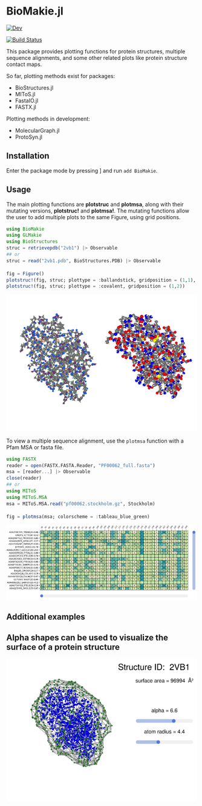 # BioMakie.jl
[![Dev](https://img.shields.io/badge/docs-dev-blue.svg)](https://kool7d.github.io/BioMakie.jl/dev)

[![Build Status](https://github.com/kool7d/BioMakie.jl/workflows/CI/badge.svg)](https://github.com/kool7d/BioMakie.jl/actions?query=workflow)
<!-- [![codecov.io](http://codecov.io/github/kool7d/BioMakie.jl/coverage.svg?branch=master)](http://codecov.io/github/kool7d/BioMakie.jl?branch=master) -->

This package provides plotting functions for protein structures, multiple sequence alignments, and some other related plots like protein structure contact maps.

So far, plotting methods exist for packages: 
 - BioStructures.jl
 - MIToS.jl
 - FastaIO.jl
 - FASTX.jl

Plotting methods in development:
 - MolecularGraph.jl
 - ProtoSyn.jl

## Installation
 
Enter the package mode by pressing ] and run `add BioMakie`.

## Usage

The main plotting functions are **plotstruc** and **plotmsa**, along with their mutating 
versions, **plotstruc!** and **plotmsa!**. The mutating functions allow the user to add multiple plots to the same Figure, using grid positions.

```julia
using BioMakie
using GLMakie
using BioStructures
struc = retrievepdb("2vb1") |> Observable
## or
struc = read("2vb1.pdb", BioStructures.PDB) |> Observable

fig = Figure()
plotstruc!(fig, struc; plottype = :ballandstick, gridposition = (1,1), atomcolors = aquacolors)
plotstruc!(fig, struc; plottype = :covalent, gridposition = (1,2))
```
<p align="center"><img src="docs/src/assets/2vb1.png"></p>

To view a multiple sequence alignment, use the `plotmsa` function with a Pfam MSA or fasta file.

```julia
using FASTX
reader = open(FASTX.FASTA.Reader, "PF00062_full.fasta")
msa = [reader...] |> Observable
close(reader)
## or 
using MIToS
using MIToS.MSA
msa = MIToS.MSA.read("pf00062.stockholm.gz", Stockholm)

fig = plotmsa(msa; colorscheme = :tableau_blue_green)
```
<p align="center"><img src="docs/src/assets/msa.png"></p>

## Additional examples

## Alpha shapes can be used to visualize the surface of a protein structure

<p align="center"><img src="docs/src/assets/alphashape.png"></p>
